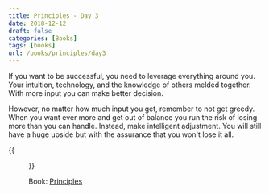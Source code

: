 ```yaml
---
title: Principles - Day 3
date: 2018-12-12
draft: false
categories: [Books]
tags: [books]
url: /books/principles/day3
---
```


If you want to be successful, you need to leverage everything around you. Your
intuition, technology, and the knowledge of others melded together. With more
input you can make better decision.

However, no matter how much input you get, remember to not get greedy. When you
want ever more and get out of balance you run the risk of losing more than you
can handle. Instead, make intelligent adjustment. You will still have a huge
upside but with the assurance that you won't lose it all.

{{<figure src="/img/principles.jpg" alt="Principles" link="https://amzn.to/2SEysjr">}}

Book: [Principles](https://amzn.to/2SEysjr)
